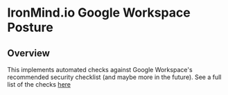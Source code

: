 # IronMind.io Google Workspace Posture


## Overview
This implements automated checks against Google Workspace's recommended security checklist
(and maybe more in the future).  See a full list of the checks 
[here](https://support.google.com/a/answer/7587183?sjid=15506710759404807892-NA#zippy=%2Cadministrator-accounts%2Capps-google-workspace-only%2Caccounts)





